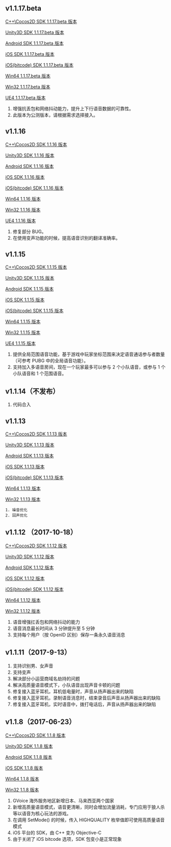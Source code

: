 ## v1.1.17.beta
[C++\Cocos2D SDK 1.1.17.beta 版本](http://lexizhang-1251557890.file.myqcloud.com/gvoice1.1.17.beta/gcloud_voice_1_1_17_168230_20180206_Cocos.zip)

[Unity3D SDK 1.1.17.beta 版本](http://lexizhang-1251557890.file.myqcloud.com/gvoice1.1.17.beta/gcloud_voice_1_1_17_168230_20180206_Unity3D.zip)

[Android SDK 1.1.17.beta 版本](http://lexizhang-1251557890.file.myqcloud.com/gvoice1.1.17.beta/gcloud_voice_1_1_17_168230_20180206_Android.zip)

[iOS SDK 1.1.17.beta 版本](http://lexizhang-1251557890.file.myqcloud.com/gvoice1.1.17.beta/gcloud_voice_1_1_17_168230_20180206_iOS.zip)

[iOS(bitcode) SDK 1.1.17.beta 版本](http://lexizhang-1251557890.file.myqcloud.com/gvoice1.1.17.beta/gcloud_voice_1_1_17_168230_20180206_iOS_bitcode.zip)

[Win64 1.1.17.beta 版本](http://lexizhang-1251557890.file.myqcloud.com/gvoice1.1.17.beta/gcloud_voice_winx64_1_1_17_168230_20180207.zip)

[Win32 1.1.17.beta 版本](http://lexizhang-1251557890.file.myqcloud.com/gvoice1.1.17.beta/gcloud_voice_win_1_1_17_168230_20180207.zip)

[UE4 1.1.17.beta 版本](http://lexizhang-1251557890.file.myqcloud.com/gvoice1.1.17.beta/gcloud_voice_1_1_17_168230_20180206_UE4.zip)

1. 增强抗丢包和网络抖动能力，提升上下行语音数据的可靠性。
2. 此版本为公测版本，请根据需求选择接入。

## v1.1.16
[C++\Cocos2D SDK 1.1.16 版本](http://lexizhang-1251557890.file.myqcloud.com/gvoice1.1.16/gcloud_voice_1_1_16_166568_20180111_Cocos.zip) 

[Unity3D SDK 1.1.16 版本](http://lexizhang-1251557890.file.myqcloud.com/gvoice1.1.16/gcloud_voice_1_1_16_166568_20180111_Unity3D.zip) 

[Android SDK 1.1.16 版本](http://lexizhang-1251557890.file.myqcloud.com/gvoice1.1.16/gcloud_voice_1_1_16_166568_20180111_Android.zip) 

[iOS SDK 1.1.16 版本](http://lexizhang-1251557890.file.myqcloud.com/gvoice1.1.16/gcloud_voice_1_1_16_166568_20180111_iOS.zip) 

[iOS(bitcode) SDK 1.1.16 版本](http://lexizhang-1251557890.file.myqcloud.com/gvoice1.1.16/gcloud_voice_1_1_16_166568_20180111_iOS_bitcode.zip) 

[Win64 1.1.16 版本](http://lexizhang-1251557890.file.myqcloud.com/gvoice1.1.16/gcloud_voice_winx64_1_1_16_166568_20180112.zip) 

[Win32 1.1.16 版本](http://lexizhang-1251557890.file.myqcloud.com/gvoice1.1.16/gcloud_voice_win_1_1_16_166568_20180112.zip) 

[UE4 1.1.16 版本](http://lexizhang-1251557890.file.myqcloud.com/gvoice1.1.16/gcloud_voice_1_1_16_166568_20180111_UE4.zip)

1. 修复部分 BUG。
2. 在使用变声功能的时候，提高语音识别的翻译准确率。

## v1.1.15
[C++\Cocos2D SDK 1.1.15 版本](http://lexizhang-1251557890.file.myqcloud.com/gvoice1.1.15/gcloud_voice_1_1_15_164628_20171214_Cocos.zip)

[Unity3D SDK 1.1.15 版本](http://lexizhang-1251557890.file.myqcloud.com/gvoice1.1.15/gcloud_voice_1_1_15_164628_20171214_Unity3D.zip)

[Android SDK 1.1.15 版本](http://lexizhang-1251557890.file.myqcloud.com/gvoice1.1.15/gcloud_voice_1_1_15_164628_20171214_Android.zip)

[iOS SDK 1.1.15 版本](http://lexizhang-1251557890.file.myqcloud.com/gvoice1.1.15/gcloud_voice_1_1_15_164628_20171214_iOS.zip)

[iOS(bitcode) SDK 1.1.15 版本](http://lexizhang-1251557890.file.myqcloud.com/gvoice1.1.15/gcloud_voice_1_1_15_164628_20171214_iOS_bitcode.zip)

[Win64 1.1.15 版本](http://lexizhang-1251557890.file.myqcloud.com/gvoice1.1.15/gcloud_voice_winx64_1_1_15_164628_20171214.zip)

[Win32 1.1.15 版本](http://lexizhang-1251557890.file.myqcloud.com/gvoice1.1.15/gcloud_voice_win_1_1_15_164628_20171214.zip)

[UE4 1.1.15 版本](http://lexizhang-1251557890.file.myqcloud.com/gvoice1.1.15/gcloud_voice_1_1_15_164628_20171214_UE4.zip)

1. 提供全局范围语音功能，基于游戏中玩家坐标范围来决定语音通话参与者数量（可参考 PUBG 中的全局语音功能）。
2. 支持加入多语音房间，现在一个玩家最多可以参与 2 个小队语音，或参与 1 个小队语音和 1 个范围语音。

## v1.1.14（不发布）

1. 代码合入

## v1.1.13 
[C++\Cocos2D SDK 1.1.13 版本](http://lexizhang-1251557890.cossh.myqcloud.com/gcloud_voice_1_1_13_160197_20171026_Cocos.zip)

[Unity3D SDK 1.1.13 版本](http://lexizhang-1251557890.cossh.myqcloud.com/gcloud_voice_1_1_13_160197_20171026_Unity3D.zip)

[Android SDK 1.1.13 版本](http://lexizhang-1251557890.cossh.myqcloud.com/gcloud_voice_1_1_13_160197_20171026_Android.zip)

[iOS SDK 1.1.13 版本](http://lexizhang-1251557890.cossh.myqcloud.com/gcloud_voice_1_1_13_160197_20171026_iOS.zip)

[iOS(bitcode) SDK 1.1.13 版本](http://lexizhang-1251557890.cossh.myqcloud.com/gcloud_voice_1_1_13_160197_20171026_iOS_bitcode.zip)

[Win64 1.1.13 版本](http://lexizhang-1251557890.cossh.myqcloud.com/gcloud_voice_winx64_1_1_12_159258_20171016.zip)

[Win32 1.1.13 版本](http://lexizhang-1251557890.cossh.myqcloud.com/gcloud_voice_win_1_1_12_159258_20171016.zip)

    1. 噪音优化  
    2. 回声优化  


## v1.1.12 （2017-10-18）   
[C++\Cocos2D SDK 1.1.12 版本](http://lexizhang-1251557890.cossh.myqcloud.com/gcloud_voice_1_1_12_159258_20171014_Cocos.zip)

[Unity3D SDK 1.1.12 版本](http://lexizhang-1251557890.cossh.myqcloud.com/gcloud_voice_1_1_12_159258_20171014_Unity3D.zip)

[Android SDK 1.1.12 版本](http://lexizhang-1251557890.cossh.myqcloud.com/gcloud_voice_1_1_12_159258_20171014_Android.zip)

[iOS SDK 1.1.12 版本](http://lexizhang-1251557890.cossh.myqcloud.com/gcloud_voice_1_1_12_159258_20171014_iOS.zip)

[iOS(bitcode) SDK 1.1.12 版本](http://lexizhang-1251557890.cossh.myqcloud.com/gcloud_voice_1_1_12_159258_20171014_iOS_bitcode.zip)

[Win64 1.1.12 版本](http://lexizhang-1251557890.cossh.myqcloud.com/gcloud_voice_winx64_1_1_12_159258_20171016.zip)

[Win32 1.1.12 版本](http://lexizhang-1251557890.cossh.myqcloud.com/gcloud_voice_win_1_1_12_159258_20171016.zip)
​       

1. 语音增强扛丢包和网络抖动的能力  
2. 语音消息最长时间从 3 分钟提升至 5 分钟  
3. 支持每个用户（按 OpenID 区别）保存一条永久语音消息  


## v1.1.11（2017-9-13）  
1. 支持识别男、女声音  
2. 支持变声  
3. 解决部分小运营商域名劫持的问题  
4. 解决高质量语音模式下，小队语音出现声音卡顿的问题  
5. 修复接入蓝牙耳机，耳机低电量时，声音从扬声器出来的缺陷  
6. 修复接入蓝牙耳机，录制语音消息时，结束录音后声音从扬声器出来的缺陷  
7. 修复接入蓝牙耳机，实时语音中，拨打电话后，声音从扬声器出来的缺陷  


## v1.1.8（2017-06-23）   

[C++\Cocos2D SDK 1.1.8 版本](https://mc.qcloudimg.com/static/archive/ad7e3bd1bdc742c0a2272cd85bdee3a9/gcloud_voice_1_1_8_151417_20170704_Cocos.zip)

[Unity3D SDK 1.1.8 版本](https://mc.qcloudimg.com/static/archive/29f013461515642b4b99e46b327a865a/gcloud_voice_1_1_8_151417_20170704_Unity3D.zip)

[Android SDK 1.1.8 版本](https://mc.qcloudimg.com/static/archive/ae191d585529ba38d16f921f37cf8917/gcloud_voice_1_1_8_151417_20170704_Android.zip)

[iOS SDK 1.1.8 版本](https://mc.qcloudimg.com/static/archive/5e719fa75cc4ae9150e31a5990f29c0b/gcloud_voice_1_1_8_151417_20170704_iOS.zip)

[Win64 1.1.8 版本](https://mc.qcloudimg.com/static/archive/01ea9bec7ba32948b16c00caeae14e5b/gcloud_voice_winx64_1_1_8_150892_20170622.zip)

[Win32 1.1.8 版本](https://mc.qcloudimg.com/static/archive/ad0e05ca7d710811621c1bfc3f6dbee6/gcloud_voice_win_1_1_8_150892_20170622.zip)

1. GVoice 海外服务地区新增日本、马来西亚两个国家  
2. 新增高质量语音模式，语音更清晰，同时会增加流量消耗，专门应用于狼人杀等以语音为核心玩法的游戏。  
3. 在调用 SetMode() 的时候，传入 HIGHQUALITY 枚举值即可使用高质量语音模式  
4. iOS 平台的 SDK，由 C++ 变为 Objective-C  
5. 由于关闭了 iOS bitcode 选项，SDK 包变小是正常现象 
